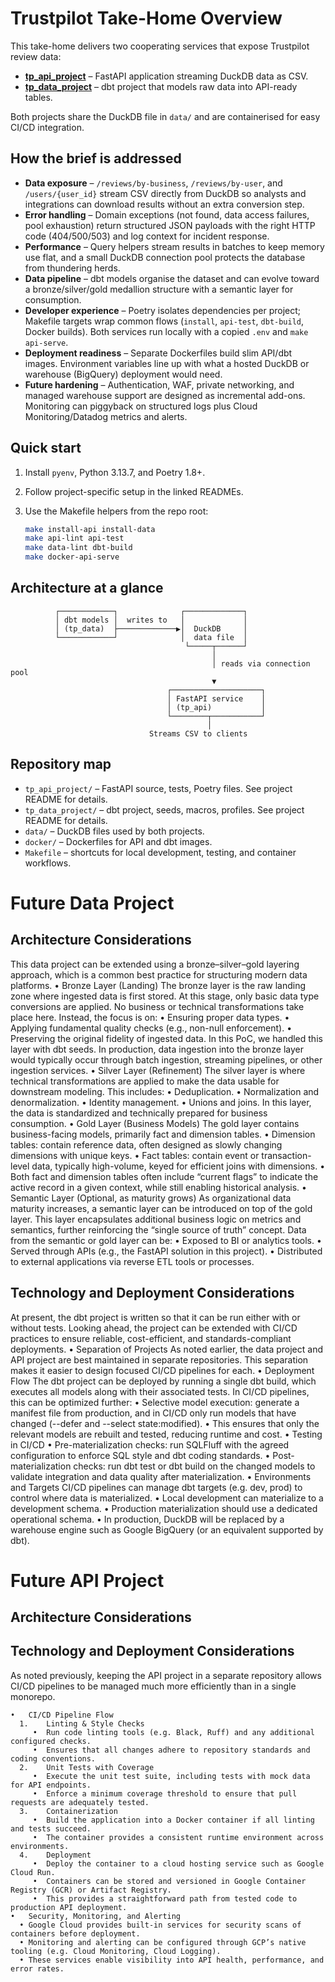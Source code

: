 # Trustpilot Take-Home Overview

This take-home delivers two cooperating services that expose Trustpilot review data:

- **[tp_api_project](tp_api_project/README.md)** – FastAPI application streaming DuckDB data as CSV.
- **[tp_data_project](tp_data_project/README.md)** – dbt project that models raw data into API-ready tables.

Both projects share the DuckDB file in `data/` and are containerised for easy CI/CD integration.

## How the brief is addressed

- **Data exposure** – `/reviews/by-business`, `/reviews/by-user`, and `/users/{user_id}` stream CSV directly from DuckDB so analysts and integrations can download results without an extra conversion step.
- **Error handling** – Domain exceptions (not found, data access failures, pool exhaustion) return structured JSON payloads with the right HTTP code (404/500/503) and log context for incident response.
- **Performance** – Query helpers stream results in batches to keep memory use flat, and a small DuckDB connection pool protects the database from thundering herds.
- **Data pipeline** – dbt models organise the dataset and can evolve toward a bronze/silver/gold medallion structure with a semantic layer for consumption.
- **Developer experience** – Poetry isolates dependencies per project; Makefile targets wrap common flows (`install`, `api-test`, `dbt-build`, Docker builds). Both services run locally with a copied `.env` and `make api-serve`.
- **Deployment readiness** – Separate Dockerfiles build slim API/dbt images. Environment variables line up with what a hosted DuckDB or warehouse (BigQuery) deployment would need.
- **Future hardening** – Authentication, WAF, private networking, and managed warehouse support are designed as incremental add-ons. Monitoring can piggyback on structured logs plus Cloud Monitoring/Datadog metrics and alerts.

## Quick start

1. Install `pyenv`, Python 3.13.7, and Poetry 1.8+.  
2. Follow project-specific setup in the linked READMEs.  
3. Use the Makefile helpers from the repo root:

   ```bash
   make install-api install-data
   make api-lint api-test
   make data-lint dbt-build
   make docker-api-serve
   ```

## Architecture at a glance

```text
          ┌────────────┐              ┌─────────────┐
          │ dbt models │  writes to   │             │
          │ (tp_data)  ├─────────────▶│  DuckDB     │
          └────────────┘              │  data file  │
                                       └─────┬──────┘
                                             │
                                             │ reads via connection pool
                                             ▼
                                   ┌────────────────────┐
                                   │ FastAPI service    │
                                   │ (tp_api)           │
                                   └────────┬───────────┘
                                            │
                               Streams CSV to clients
```

## Repository map

- `tp_api_project/` – FastAPI source, tests, Poetry files. See project README for details.
- `tp_data_project/` – dbt project, seeds, macros, profiles. See project README for details.
- `data/` – DuckDB files used by both projects.
- `docker/` – Dockerfiles for API and dbt images.
- `Makefile` – shortcuts for local development, testing, and container workflows.


# Future Data Project

## Architecture Considerations

This data project can be extended using a bronze–silver–gold layering approach, which is a common best practice for structuring modern data platforms.
	•	Bronze Layer (Landing)
The bronze layer is the raw landing zone where ingested data is first stored. At this stage, only basic data type conversions are applied. No business or technical transformations take place here. Instead, the focus is on:
	•	Ensuring proper data types.
	•	Applying fundamental quality checks (e.g., non-null enforcement).
	•	Preserving the original fidelity of ingested data.
In this PoC, we handled this layer with dbt seeds. In production, data ingestion into the bronze layer would typically occur through batch ingestion, streaming pipelines, or other ingestion services.
	•	Silver Layer (Refinement)
The silver layer is where technical transformations are applied to make the data usable for downstream modeling. This includes:
	•	Deduplication.
	•	Normalization and denormalization.
	•	Identity management.
	•	Unions and joins.
In this layer, the data is standardized and technically prepared for business consumption.
	•	Gold Layer (Business Models)
The gold layer contains business-facing models, primarily fact and dimension tables.
	•	Dimension tables: contain reference data, often designed as slowly changing dimensions with unique keys.
	•	Fact tables: contain event or transaction-level data, typically high-volume, keyed for efficient joins with dimensions.
	•	Both fact and dimension tables often include “current flags” to indicate the active record in a given context, while still enabling historical analysis.
	•	Semantic Layer (Optional, as maturity grows)
As organizational data maturity increases, a semantic layer can be introduced on top of the gold layer. This layer encapsulates additional business logic on metrics and semantics, further reinforcing the “single source of truth” concept.
Data from the semantic or gold layer can be:
	•	Exposed to BI or analytics tools.
	•	Served through APIs (e.g., the FastAPI solution in this project).
	•	Distributed to external applications via reverse ETL tools or processes.

## Technology and Deployment Considerations

At present, the dbt project is written so that it can be run either with or without tests. Looking ahead, the project can be extended with CI/CD practices to ensure reliable, cost-efficient, and standards-compliant deployments.
	•	Separation of Projects
As noted earlier, the data project and API project are best maintained in separate repositories. This separation makes it easier to design focused CI/CD pipelines for each.
	•	Deployment Flow
The dbt project can be deployed by running a single dbt build, which executes all models along with their associated tests. In CI/CD pipelines, this can be optimized further:
	•	Selective model execution: generate a manifest file from production, and in CI/CD only run models that have changed (--defer and --select state:modified).
	•	This ensures that only the relevant models are rebuilt and tested, reducing runtime and cost.
	•	Testing in CI/CD
	•	Pre-materialization checks: run SQLFluff with the agreed configuration to enforce SQL style and dbt coding standards.
	•	Post-materialization checks: run dbt test or dbt build on the changed models to validate integration and data quality after materialization.
	•	Environments and Targets
CI/CD pipelines can manage dbt targets (e.g. dev, prod) to control where data is materialized.
	•	Local development can materialize to a development schema.
	•	Production materialization should use a dedicated operational schema.
	•	In production, DuckDB will be replaced by a warehouse engine such as Google BigQuery (or an equivalent supported by dbt).


# Future API Project


## Architecture Considerations


## Technology and Deployment Considerations

As noted previously, keeping the API project in a separate repository allows CI/CD pipelines to be managed much more efficiently than in a single monorepo.


	•	CI/CD Pipeline Flow
      1.	Linting & Style Checks
         •	Run code linting tools (e.g. Black, Ruff) and any additional configured checks.
         •	Ensures that all changes adhere to repository standards and coding conventions.
      2.	Unit Tests with Coverage
         •	Execute the unit test suite, including tests with mock data for API endpoints.
         •	Enforce a minimum coverage threshold to ensure that pull requests are adequately tested.
      3.	Containerization
         •	Build the application into a Docker container if all linting and tests succeed.
         •	The container provides a consistent runtime environment across environments.
      4.	Deployment
         •	Deploy the container to a cloud hosting service such as Google Cloud Run.
         •	Containers can be stored and versioned in Google Container Registry (GCR) or Artifact Registry.
         •	This provides a straightforward path from tested code to production API deployment.
	•	Security, Monitoring, and Alerting
      •	Google Cloud provides built-in services for security scans of containers before deployment.
      •	Monitoring and alerting can be configured through GCP’s native tooling (e.g. Cloud Monitoring, Cloud Logging).
      •	These services enable visibility into API health, performance, and error rates.